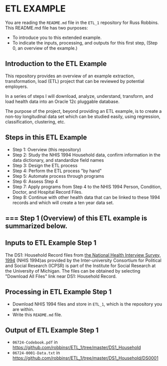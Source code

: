 # ETL EXAMPLE #

You are reading the `README.md` file in the `ETL_1` repository for Russ Robbins. This README.md file has two purposes:

 - To introduce you to this extended example.
 - To indicate the inputs, processing, and outputs for this first step, (Step 0, an overview of the example.)

Introduction to the ETL Example
---

This repository provides an overview of an example extraction, transformation, load (ETL) project that can be reviewed by potential employers.

In a series of steps I will download, analyze, understand, transform, and load health data into an Oracle 12c pluggable database.

The purpose of the project, beyond providing an ETL example, is to create a non-toy longitudinal data set which can be studied easily, using regression, classification, clustering, etc. 

Steps in this ETL Example
---

 - Step 1: Overview (this repository)
 - Step 2: Study the NHIS 1994 Household data, confirm information in the data dictionary, and standardize field names
 - Step 3: Design the ETL process
 - Step 4: Perform the ETL process "by hand"
 - Step 5: Automate process through programs
 - Step 6: Assess Step 4
 - Step 7: Apply programs from Step 4 to the NHIS 1994 Person, Condition, Doctor, and Hospital Record Files.
 - Step 8: Continue with other health data that can be linked to these 1994 records and which will create a ten year data set.
 
===
Step 1 (Overview) of this ETL example is summarized below.
---

Inputs to ETL Example Step 1
---

The DS1: Household Record files from [the National Health Interview Survey, 1994](http://bit.ly/1ddSUOC) (NHIS 1994)as provided by the Inter-university Consortium for Political and Social Research (ICPSR) is part of the Institute for Social Research at the University of Michigan. The files can be obtained by selecting "Download All Files" link near DS1: Household Record.

Processing in ETL Example Step 1
---

 - Download NHIS 1994 files and store in `ETL_1`, which is the repository you are within.
 - Write this `README.md` file.

Output of ETL Example Step 1
---

 - `06724-Codebook.pdf` in https://github.com/robbinsr/ETL_1/tree/master/DS1_Household 
 - `06724-0001-Data.txt` in https://github.com/robbinsr/ETL_1/tree/master/DS1_Household/DS0001


